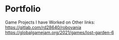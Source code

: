 # Portfolio
Game Projects I have Worked on 
Other links: https://gitlab.com/rd28640/robovania    https://globalgamejam.org/2021/games/lost-garden-6
